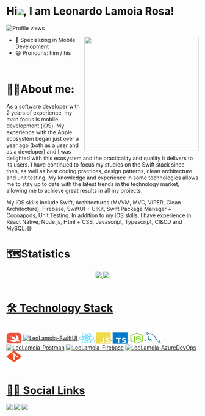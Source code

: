 

<h1 align="left">Hi<img src="https://images.emojiterra.com/google/noto-emoji/unicode-15/animated/1f44b.gif" width="30px">, I am Leonardo Lamoia Rosa!</h1> 

<p align="left"> <img src="https://komarev.com/ghpvc/?username=LeonardoLamoia&color=blueviolet" alt="Profile views" /> </p>
<img align="right" width="300em" height="300em" src="[https://i.pinimg.com/originals/81/17/8b/81178b47a8598f0c81c4799f2cdd4057.gif](https://i.pinimg.com/originals/81/17/8b/81178b47a8598f0c81c4799f2cdd4057.gif)"  width="100px"/>

- 🌱 Specializing in Mobile Development
- 😄 Pronouns: him / his
<br>

<h1>👨‍💻About me:</h1>

As a software developer with 2 years of experience, my main focus is mobile development (iOS). My experience with the Apple ecosystem began just over a year ago (both as a user and as a developer) and I was delighted with this ecosystem and the practicality and quality it delivers to its users. I have continued to focus my studies on the Swift stack since then, as well as best coding practices, design patterns, clean architecture and unit testing. My knowledge and experience in some technologies allows me to stay up to date with the latest trends in the technology market, allowing me to achieve great results in all my projects.

My iOS skills include Swift, Architectures (MVVM, MVC, VIPER, Clean Architecture), Firebase, SwiftUI + UIKit, Swift Package Manager + Cocoapods, Unit Testing. In addition to my iOS skills, I have experience in React Native, Node.js, Html + CSS, Javascript, Typescript, CI&CD and MySQL.😄

##

<h1>🗺️Statistics</h1>

<div align="center">
  <a href="https://github.com/LeonardoLamoiaRosa">
  <img height="180em" src="https://github-readme-stats.vercel.app/api?username=LeonardoLamoia&show_icons=true&theme=blue-green&include_all_commits=true&count_private=true"/>
  <img height="180em" src="https://github-readme-stats.vercel.app/api/top-langs/?username=LeonardoLamoia&layout=compact&langs_count=7&theme=blue-green"/>
</div>

  <br>

  <h1>🛠 Technology Stack</h1>

<div style="display: inline_block"><br>
  <img align="center" alt="LeoLamoia-Swift" height="30" width="40" src="https://raw.githubusercontent.com/devicons/devicon/master/icons/swift/swift-original.svg">
  <img align="center" alt="LeoLamoia-SwiftUI" height="40" width="40" src="https://github.com/LeonardoLamoia/Arquitetura-MVVM-C/blob/master/Arquitetura-MVVM/Source/Assets.xcassets/swift-ui.imageset/icons8-swiftui-96.png">
  <img align="center" alt="LeoLamoia-React" height="30" width="40" src="https://raw.githubusercontent.com/devicons/devicon/master/icons/react/react-original.svg">
  <img align="center" alt="LeoLamoia-Js" height="30" width="40" src="https://raw.githubusercontent.com/devicons/devicon/master/icons/javascript/javascript-plain.svg">
  <img align="center" alt="LeoLamoia-Ts" height="30" width="40" src="https://raw.githubusercontent.com/devicons/devicon/master/icons/typescript/typescript-plain.svg">
  <img align="center" alt="LeoLamoia-Node.js" height="30" width="40" src="https://raw.githubusercontent.com/devicons/devicon/master/icons/nodejs/nodejs-original.svg">
  <img align="center" alt="LeoLamoia-Mysql" height="30" width="40" src="https://raw.githubusercontent.com/devicons/devicon/master/icons/mysql/mysql-original.svg">
  <img align="center" alt="LeoLamoia-Postman" height="30" width="40" src="https://www.svgrepo.com/show/354202/postman-icon.svg">
  <img align="center" alt="LeoLamoia-Firebase" height="30" width="40" src="https://www.vectorlogo.zone/logos/firebase/firebase-icon.svg">
  <img align="center" alt="LeoLamoia-AzureDevOps" height="30" width="40" src="https://www.svgrepo.com/download/448271/azure-devops.svg">
<img align="center" alt="LeoLamoia-Git" height="30" width="40" src="https://raw.githubusercontent.com/devicons/devicon/master/icons/git/git-plain.svg">

</div>

<br>
 
  <h1>🧑🏻 Social Links</h1>
  
  
  
 <div> 
  <a href="https://www.instagram.com/leolamoia/" target="_blank"><img src="https://img.shields.io/badge/-Instagram-%23E4405F?style=for-the-badge&logo=instagram&logoColor=white" target="_blank"></a>
  <a href = "mailto:leonardotcinf@gmail.com"><img src="https://img.shields.io/badge/-Gmail-%23333?style=for-the-badge&logo=gmail&logoColor=white" target="_blank"></a>
  <a href="https://www.linkedin.com/in/leonardo-lam%C3%B3ia-rosa-/" target="_blank"><img src="https://img.shields.io/badge/-LinkedIn-%230077B5?style=for-the-badge&logo=linkedin&logoColor=white" target="_blank"></a>
</div>
                                                                                                                                                 
                                                                                                                                

